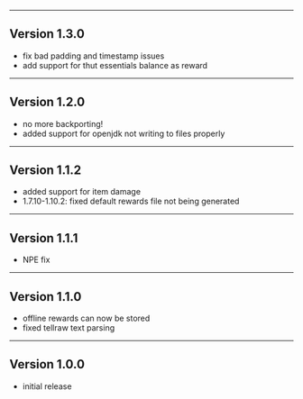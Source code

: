 ------------------------------------------------------
Version 1.3.0
------------------------------------------------------
- fix bad padding and timestamp issues
- add support for thut essentials balance as reward

------------------------------------------------------
Version 1.2.0
------------------------------------------------------
- no more backporting!
- added support for openjdk not writing to files properly

------------------------------------------------------
Version 1.1.2
------------------------------------------------------
- added support for item damage
- 1.7.10-1.10.2: fixed default rewards file not being generated

------------------------------------------------------
Version 1.1.1
------------------------------------------------------
- NPE fix

------------------------------------------------------
Version 1.1.0
------------------------------------------------------
- offline rewards can now be stored
- fixed tellraw text parsing

------------------------------------------------------
Version 1.0.0
------------------------------------------------------
- initial release
